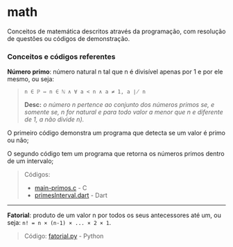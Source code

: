 # math
Conceitos de matemática descritos através da programação, com resolução de questões ou códigos de demonstração.

### Conceitos e códigos referentes
**Número primo**: número natural n tal que n é divisível apenas por 1 e por ele mesmo, ou seja: 

> ```n ∈ ℙ ⇔ n ∈ ℕ ∧ ∀ a < n ∧ a ≠ 1, a ∤ n```
>
> **Desc:** *o número n pertence ao conjunto dos números primos se, e somente se, n for natural e para todo valor a menor que n e diferente de 1, a não divide n).*

O primeiro código demonstra um programa que detecta se um valor é primo ou não;

O segundo código tem um programa que retorna os números primos dentro de um intervalo;
> Códigos: 
> - [main-primos.c](main-primos.c) - C
> - [primesInterval.dart](primesInterval.dart) - Dart

---

**Fatorial**: produto de um valor n por todos os seus antecessores até um, ou seja: ```n! = n × (n-1) × ... × 2 × 1```.
> Código: [fatorial.py](fatorial.py) - Python
